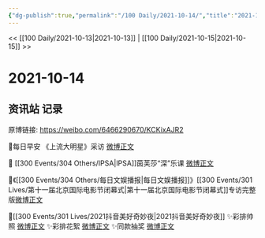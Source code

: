 ```yaml
---
{"dg-publish":true,"permalink":"/100 Daily/2021-10-14/","title":"2021-10-14","created":"2023-04-10T15:15:35.987+08:00","updated":"2023-04-10T15:16:10.871+08:00"}
---
```



<< [[100 Daily/2021-10-13\|2021-10-13]] | [[100 Daily/2021-10-15\|2021-10-15]] >>

# 2021-10-14

## 资讯站 记录

原博链接: https://weibo.com/6466290670/KCKixAJR2

🌟每日早安
《上流大明星》采访 [微博正文](https://m.weibo.cn/6466290670/4692117303330024)

🌟 [[300 Events/304 Others/IPSA\|IPSA]]茵芙莎“深”乐课 [微博正文](https://m.weibo.cn/6466290670/4692212673939529)

🌟《[[300 Events/304 Others/每日文娱播报\|每日文娱播报]]》[[300 Events/301 Lives/第十一届北京国际电影节闭幕式\|第十一届北京国际电影节闭幕式]]专访完整版[微博正文](https://m.weibo.cn/6466290670/4692281137038350)

🌟[[300 Events/301 Lives/2021抖音美好奇妙夜\|2021抖音美好奇妙夜]]
✨彩排帅照 [微博正文](https://m.weibo.cn/6466290670/4692216700473053)
✨彩排花絮 [微博正文](https://m.weibo.cn/6466290670/4692220395653181)
✨同款抽奖 [微博正文](https://m.weibo.cn/6466290670/4692280910546219)
